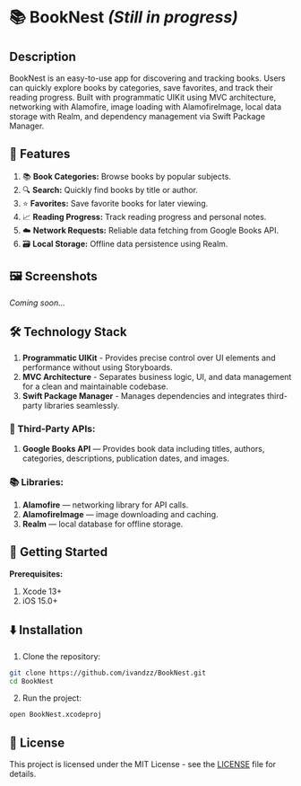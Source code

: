 # 📚 BookNest *(Still in progress)*
## Description
BookNest is an easy-to-use app for discovering and tracking books. Users can quickly explore books by categories, save favorites, and track their reading progress. Built with programmatic UIKit using MVC architecture, networking with Alamofire, image loading with AlamofireImage, local data storage with Realm, and dependency management via Swift Package Manager.

## 📲 Features
1. 📚 **Book Categories:** Browse books by popular subjects.
2. 🔍 **Search:** Quickly find books by title or author.
3. ⭐ **Favorites:** Save favorite books for later viewing.
4. 📈 **Reading Progress:** Track reading progress and personal notes.
5. ☁️ **Network Requests:** Reliable data fetching from Google Books API.
6. 🗃️ **Local Storage:** Offline data persistence using Realm.

## 🖼️ Screenshots
*Coming soon...*

## 🛠️ Technology Stack
1. **Programmatic UIKit** - Provides precise control over UI elements and performance without using Storyboards.
3. **MVC Architecture** - Separates business logic, UI, and data management for a clean and maintainable codebase.
3. **Swift Package Manager** - Manages dependencies and integrates third-party libraries seamlessly.
### 🛜 Third-Party APIs:
1. **Google Books API** — Provides book data including titles, authors, categories, descriptions, publication dates, and images.
### 📚 Libraries:
1. **Alamofire** — networking library for API calls.
2. **AlamofireImage** — image downloading and caching.
3. **Realm** — local database for offline storage.

## 🚀 Getting Started
**Prerequisites:**
1. Xcode 13+ 
2. iOS 15.0+

## ⬇️ Installation
1. Clone the repository:
```sh
git clone https://github.com/ivandzz/BookNest.git
cd BookNest
```
2. Run the project: <br>
```sh
open BookNest.xcodeproj
```

## 📄 License
This project is licensed under the MIT License - see the [LICENSE](./LICENSE) file for details.

